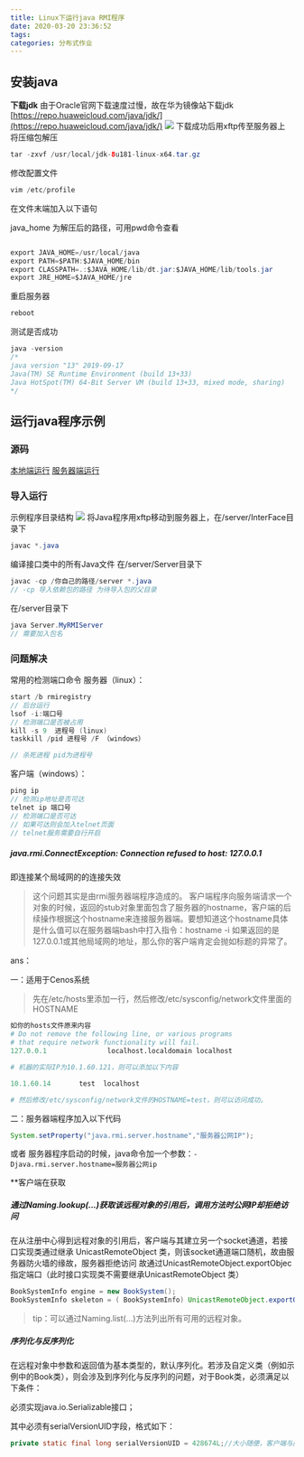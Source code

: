 ```yaml
---
title: Linux下运行java RMI程序
date: 2020-03-20 23:36:52
tags: 
categories: 分布式作业
---
```

<meta name="referrer" content="no-referrer" />


## 安装java
**下载jdk**
由于Oracle官网下载速度过慢，故在华为镜像站下载jdk [https://repo.huaweicloud.com/java/jdk/](https://repo.huaweicloud.com/java/jdk/)
![](https://img-blog.csdnimg.cn/20200320212047653.png?x-oss-process=image/watermark,type_ZmFuZ3poZW5naGVpdGk,shadow_10,text_aHR0cHM6Ly9ibG9nLmNzZG4ubmV0L2ZyZWVkb20xNTIzNjQ2OTUy,size_16,color_FFFFFF,t_70)
下载成功后用xftp传至服务器上
将压缩包解压
```java
tar -zxvf /usr/local/jdk-8u181-linux-x64.tar.gz
```
修改配置文件

```java
vim /etc/profile
```
在文件末端加入以下语句

java_home 为解压后的路径，可用pwd命令查看
```java

export JAVA_HOME=/usr/local/java
export PATH=$PATH:$JAVA_HOME/bin
export CLASSPATH=.:$JAVA_HOME/lib/dt.jar:$JAVA_HOME/lib/tools.jar
export JRE_HOME=$JAVA_HOME/jre

```
重启服务器

```java
reboot
```
测试是否成功
```java
java -version
/*
java version "13" 2019-09-17
Java(TM) SE Runtime Environment (build 13+33)
Java HotSpot(TM) 64-Bit Server VM (build 13+33, mixed mode, sharing)
*/

```
## 运行java程序示例
### 源码
[本地端运行](https://blog.csdn.net/freedom1523646952/article/details/105017259)
[服务器端运行](https://blog.csdn.net/freedom1523646952/article/details/105018025)
### 导入运行
示例程序目录结构
![](https://img-blog.csdnimg.cn/20200321154132924.png?x-oss-process=image/watermark,type_ZmFuZ3poZW5naGVpdGk,shadow_10,text_aHR0cHM6Ly9ibG9nLmNzZG4ubmV0L2ZyZWVkb20xNTIzNjQ2OTUy,size_16,color_FFFFFF,t_70#pic_center)
将Java程序用xftp移动到服务器上，在/server/InterFace目录下 

```java
javac *.java
```
编译接口类中的所有Java文件
在/server/Server目录下

```java
javac -cp /你自己的路径/server *.java
// -cp 导入依赖包的路径 为待导入包的父目录
```
在/server目录下

```java
java Server.MyRMIServer
// 需要加入包名
```

### 问题解决
常用的检测端口命令
服务器（linux）：

```java
start /b rmiregistry
// 后台运行
lsof -i:端口号
// 检测端口是否被占用
kill -s 9  进程号 (linux)
taskkill /pid 进程号 /F （windows）

// 杀死进程 pid为进程号
```
客户端（windows）：

```java
ping ip 
// 检测ip地址是否可达
telnet ip 端口号
// 检测端口是否可达
// 如果可达则会加入telnet页面
// telnet服务需要自行开启
```
##### java.rmi.ConnectException: Connection refused to host: 127.0.0.1
即连接某个局域网的的连接失效

> 这个问题其实是由rmi服务器端程序造成的。 客户端程序向服务端请求一个对象的时候，返回的stub对象里面包含了服务器的hostname，客户端的后续操作根据这个hostname来连接服务器端。要想知道这个hostname具体是什么值可以在服务器端bash中打入指令：hostname -i 如果返回的是127.0.0.1或其他局域网的地址，那么你的客户端肯定会抛如标题的异常了。

ans：

一：适用于Cenos系统

> 先在/etc/hosts里添加一行，然后修改/etc/sysconfig/network文件里面的HOSTNAME

```python
如你的hosts文件原来内容
# Do not remove the following line, or various programs
# that require network functionality will fail.
127.0.0.1               localhost.localdomain localhost

# 机器的实际IP为10.1.60.121，则可以添加以下内容

10.1.60.14       test  localhost

# 然后修改/etc/sysconfig/network文件的HOSTNAME=test，则可以访问成功。
```

二：服务器端程序加入以下代码

```java
System.setProperty("java.rmi.server.hostname","服务器公网IP");
```
或者
服务器程序启动的时候，java命令加一个参数：`-Djava.rmi.server.hostname=服务器公网ip`

**客户端在获取
##### 通过Naming.lookup(...)获取该远程对象的引用后，调用方法时公网IP却拒绝访问
在从注册中心得到远程对象的引用后，客户端与其建立另一个socket通道，若接口实现类通过继承 UnicastRemoteObject 类，则该socket通道端口随机，故由服务器防火墙的缘故，服务器拒绝访问
故通过UnicastRemoteObject.exportObjec指定端口（此时接口实现类不需要继承UnicastRemoteObject 类）

```java
BookSystemInfo engine = new BookSystem();
BookSystemInfo skeleton = ( BookSystemInfo) UnicastRemoteObject.exportObject(engine, 5678);
```
> tip：可以通过Naming.list(...)方法列出所有可用的远程对象。

##### 序列化与反序列化
在远程对象中参数和返回值为基本类型的，默认序列化。若涉及自定义类（例如示例中的Book类），则会涉及到序列化与反序列的问题，对于Book类，必须满足以下条件：

必须实现java.io.Serializable接口；

其中必须有serialVersionUID字段，格式如下：

```java
private static final long serialVersionUID = 428674L;//大小随便，客户端与服务端一致即可
```

